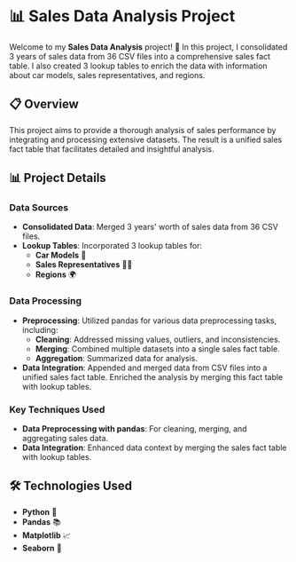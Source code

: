 # 📊 Sales Data Analysis Project

Welcome to my **Sales Data Analysis** project! 🚀 In this project, I consolidated 3 years of sales data from 36 CSV files into a comprehensive sales fact table. I also created 3 lookup tables to enrich the data with information about car models, sales representatives, and regions. 

## 📋 Overview

This project aims to provide a thorough analysis of sales performance by integrating and processing extensive datasets. The result is a unified sales fact table that facilitates detailed and insightful analysis.

## 📊 Project Details

### Data Sources

- **Consolidated Data**: Merged 3 years' worth of sales data from 36 CSV files.
- **Lookup Tables**: Incorporated 3 lookup tables for:
  - **Car Models** 🚗
  - **Sales Representatives** 🧑‍💼
  - **Regions** 🌍

### Data Processing

- **Preprocessing**: Utilized pandas for various data preprocessing tasks, including:
  - **Cleaning**: Addressed missing values, outliers, and inconsistencies.
  - **Merging**: Combined multiple datasets into a single sales fact table.
  - **Aggregation**: Summarized data for analysis.
- **Data Integration**: Appended and merged data from CSV files into a unified sales fact table. Enriched the analysis by merging this fact table with lookup tables.

### Key Techniques Used

- **Data Preprocessing with pandas**: For cleaning, merging, and aggregating sales data.
- **Data Integration**: Enhanced data context by merging the sales fact table with lookup tables.

## 🛠️ Technologies Used

- **Python** 🐍
- **Pandas** 📚
- **Matplotlib** 📈
- **Seaborn** 🌟
